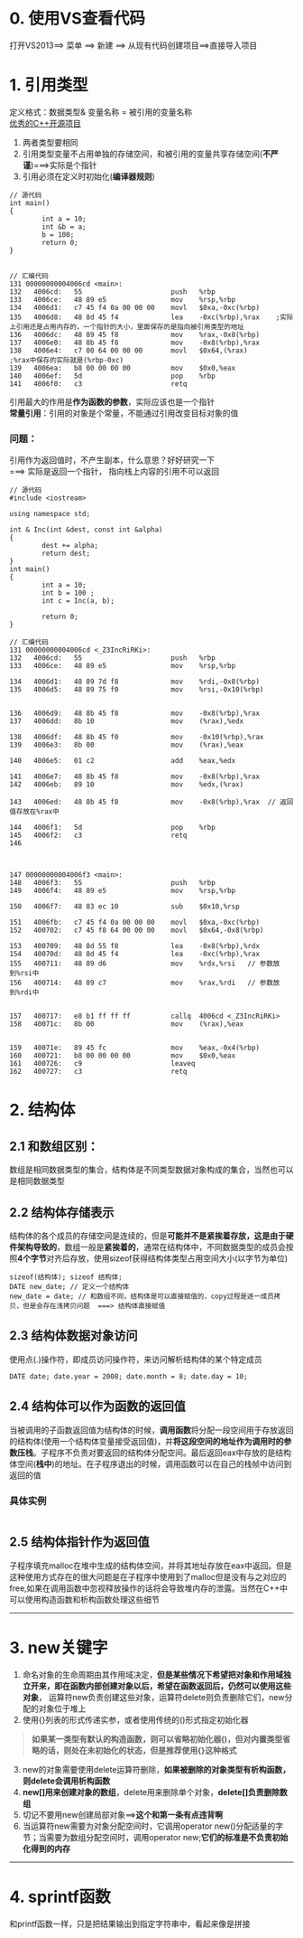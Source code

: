# 0. 使用VS查看代码
打开VS2013==> 菜单 ==> 新建 ==> 从现有代码创建项目==>直接导入项目

# 1. 引用类型
定义格式：数据类型& 变量名称 = 被引用的变量名称      
[优秀的C++开源项目](https://www.zhihu.com/question/28341521)
1. 两者类型要相同    
2. 引用类型变量不占用单独的存储空间，和被引用的变量共享存储空间(**不严谨**)===>实际是个指针   
3. 引用必须在定义时初始化(**编译器规则**)     

```
// 源代码
int main()
{
        int a = 10;
        int &b = a;
        b = 100;
        return 0;
}


// 汇编代码
131 00000000004006cd <main>:
132   4006cd:   55                      push   %rbp
133   4006ce:   48 89 e5                mov    %rsp,%rbp
134   4006d1:   c7 45 f4 0a 00 00 00    movl   $0xa,-0xc(%rbp)
135   4006d8:   48 8d 45 f4             lea    -0xc(%rbp),%rax    ;实际上引用还是占用内存的，一个指针的大小，里面保存的是指向被引用类型的地址                                                                                         
136   4006dc:   48 89 45 f8             mov    %rax,-0x8(%rbp)
137   4006e0:   48 8b 45 f8             mov    -0x8(%rbp),%rax
138   4006e4:   c7 00 64 00 00 00       movl   $0x64,(%rax)       ;%rax中保存的实际就是(%rbp-0xc)
139   4006ea:   b8 00 00 00 00          mov    $0x0,%eax
140   4006ef:   5d                      pop    %rbp
141   4006f0:   c3                      retq
```

引用最大的作用是**作为函数的参数**，实际应该也是一个指针       
**常量引用**：引用的对象是个常量，不能通过引用改变目标对象的值       
### 问题：
引用作为返回值时，不产生副本，什么意思？好好研究一下      
===> 实际是返回一个指针， 指向栈上内容的引用不可以返回                
```
// 源代码
#include <iostream>

using namespace std;

int & Inc(int &dest, const int &alpha)
{
        dest += alpha;
        return dest;
}
int main()
{
        int a = 10;
        int b = 100 ;
        int c = Inc(a, b);

        return 0;
}

// 汇编代码
131 00000000004006cd <_Z3IncRiRKi>:
132   4006cd:   55                      push   %rbp
133   4006ce:   48 89 e5                mov    %rsp,%rbp

134   4006d1:   48 89 7d f8             mov    %rdi,-0x8(%rbp)
135   4006d5:   48 89 75 f0             mov    %rsi,-0x10(%rbp)


136   4006d9:   48 8b 45 f8             mov    -0x8(%rbp),%rax
137   4006dd:   8b 10                   mov    (%rax),%edx

138   4006df:   48 8b 45 f0             mov    -0x10(%rbp),%rax
139   4006e3:   8b 00                   mov    (%rax),%eax

140   4006e5:   01 c2                   add    %eax,%edx

141   4006e7:   48 8b 45 f8             mov    -0x8(%rbp),%rax
142   4006eb:   89 10                   mov    %edx,(%rax)

143   4006ed:   48 8b 45 f8             mov    -0x8(%rbp),%rax  // 返回值存放在%rax中

144   4006f1:   5d                      pop    %rbp
145   4006f2:   c3                      retq
146 



147 00000000004006f3 <main>:                                                                                                                     
148   4006f3:   55                      push   %rbp
149   4006f4:   48 89 e5                mov    %rsp,%rbp

150   4006f7:   48 83 ec 10             sub    $0x10,%rsp

151   4006fb:   c7 45 f4 0a 00 00 00    movl   $0xa,-0xc(%rbp)
152   400702:   c7 45 f8 64 00 00 00    movl   $0x64,-0x8(%rbp)

153   400709:   48 8d 55 f8             lea    -0x8(%rbp),%rdx
154   40070d:   48 8d 45 f4             lea    -0xc(%rbp),%rax
155   400711:   48 89 d6                mov    %rdx,%rsi   // 参数放到%rsi中
156   400714:   48 89 c7                mov    %rax,%rdi   // 参数放到%rdi中


157   400717:   e8 b1 ff ff ff          callq  4006cd <_Z3IncRiRKi>
158   40071c:   8b 00                   mov    (%rax),%eax


159   40071e:   89 45 fc                mov    %eax,-0x4(%rbp)
160   400721:   b8 00 00 00 00          mov    $0x0,%eax
161   400726:   c9                      leaveq
162   400727:   c3                      retq

```

# 2. 结构体
## 2.1 和数组区别：    
数组是相同数据类型的集合，结构体是不同类型数据对象构成的集合，当然也可以是相同数据类型      

## 2.2 结构体存储表示
结构体的各个成员的存储空间是连续的，但是**可能并不是紧挨着存放，这是由于硬件架构导致的**，数组一般是**紧挨着的**，通常在结构体中，不同数据类型的成员会按照**4个字节**对齐后存放，使用sizeof获得结构体类型占用空间大小(以字节为单位)            
```
sizeof(结构体); sizeof 结构体;
DATE new_date; // 定义一个结构体
new_date = date; // 和数组不同，结构体是可以直接赋值的，copy过程是逐一成员拷贝，但是会存在浅拷贝问题  ===> 结构体直接赋值
```

## 2.3 结构体数据对象访问
使用点(.)操作符，即成员访问操作符，来访问解析结构体的某个特定成员
```
DATE date; date.year = 2008; date.month = 8; date.day = 10;

```

## 2.4 结构体可以作为函数的返回值
当被调用的子函数返回值为结构体的时候，**调用函数**将分配一段空间用于存放返回的结构体(使用一个结构体变量接受返回值)，并**将这段空间的地址作为调用时的参数压栈**。子程序不负责对要返回的结构体分配空间。最后返回eax中存放的是结构体空间(**栈中**)的地址。在子程序退出的时候，调用函数可以在自己的栈帧中访问到返回的值

### 具体实例
```

```

## 2.5 结构体指针作为返回值
子程序填充malloc在堆中生成的结构体空间，并将其地址存放在eax中返回。但是这种使用方式存在的很大问题是在子程序中使用到了malloc但是没有与之对应的free,如果在调用函数中忽视释放操作的话将会导致堆内存的泄露。当然在C++中可以使用构造函数和析构函数处理这些细节      

-----
# 3. new关键字
1. 命名对象的生命周期由其作用域决定，**但是某些情况下希望把对象和作用域独立开来，即在函数内部创建对象以后，希望在函数返回后，仍然可以使用这些对象**， 运算符new负责创建这些对象，运算符delete则负责删除它们，new分配的对象位于堆上
2. 使用{}列表的形式传递实参，或者使用传统的()形式指定初始化器
> **如果某一类型有默认的构造函数，则可以省略初始化器()，但对内置类型省略的话，则处在未初始化的状态，但是推荐使用{}这种格式**

3. new的对象需要使用delete运算符删除，**如果被删除的对象类型有析构函数，则delete会调用析构函数**      
4. **new[]用来创建对象的数组**，delete用来删除单个对象，**delete[]负责删除数组**
5. 切记不要用new创建局部对象==>**这个和第一条有点违背啊**
6. 当运算符new需要为对象分配空间时，它调用operator new()分配适量的字节；当需要为数组分配空间时，调用operator new[]();**它们的标准是不负责初始化得到的内存**


------
# 4. sprintf函数
和printf函数一样，只是把结果输出到指定字符串中，看起来像是拼接      